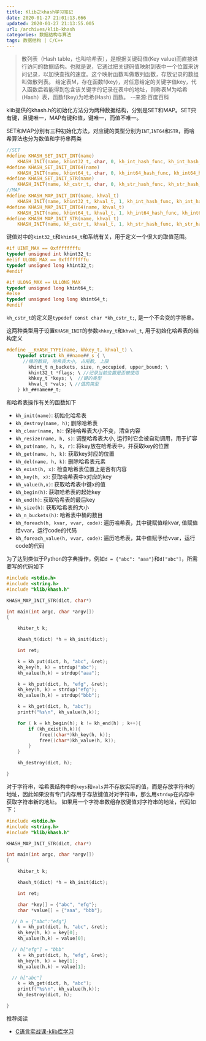 ```yaml
---
title: Klib之khash学习笔记
date: 2020-01-27 21:01:13.666
updated: 2020-01-27 21:13:55.005
url: /archives/klib-khash
categories: 数据结构与算法
tags: 数据结构 | C/C++
---
```


>散列表（Hash table，也叫哈希表），是根据关键码值(Key value)而直接进行访问的数据结构。也就是说，它通过把关键码值映射到表中一个位置来访问记录，以加快查找的速度。这个映射函数叫做散列函数，存放记录的数组叫做散列表。
给定表M，存在函数f(key)，对任意给定的关键字值key，代入函数后若能得到包含该关键字的记录在表中的地址，则称表M为哈希(Hash）表，函数f(key)为哈希(Hash) 函数。 --来源:百度百科

klib提供的khash.h的初始化方法分为两种数据结构，分别是SET和MAP。SET只有键，且键唯一，MAP有键和值，键唯一，而值不唯一。

SET和MAP分别有三种初始化方法，对应键的类型分别为`INT`,`INT64`和`STR`，而哈希算法也分为数值和字符串两类

```c
//SET
#define KHASH_SET_INIT_INT(name)										\
	KHASH_INIT(name, khint32_t, char, 0, kh_int_hash_func, kh_int_hash_equal)
#define KHASH_SET_INIT_INT64(name)										\
	KHASH_INIT(name, khint64_t, char, 0, kh_int64_hash_func, kh_int64_hash_equal)
#define KHASH_SET_INIT_STR(name)										\
	KHASH_INIT(name, kh_cstr_t, char, 0, kh_str_hash_func, kh_str_hash_equal)
//MAP
#define KHASH_MAP_INIT_INT(name, khval_t)								\
	KHASH_INIT(name, khint32_t, khval_t, 1, kh_int_hash_func, kh_int_hash_equal)
#define KHASH_MAP_INIT_INT64(name, khval_t)								\
	KHASH_INIT(name, khint64_t, khval_t, 1, kh_int64_hash_func, kh_int64_hash_equal)
#define KHASH_MAP_INIT_STR(name, khval_t)								\
	KHASH_INIT(name, kh_cstr_t, khval_t, 1, kh_str_hash_func, kh_str_hash_equal)
```

键值对中的`kint32_t`和`khin64_t`和系统有关，用于定义一个很大的取值范围。

```c
#if UINT_MAX == 0xffffffffu
typedef unsigned int khint32_t;
#elif ULONG_MAX == 0xffffffffu
typedef unsigned long khint32_t;
#endif

#if ULONG_MAX == ULLONG_MAX
typedef unsigned long khint64_t;
#else
typedef unsigned long long khint64_t;
#endif
```

`kh_cstr_t`的定义是`typedef const char *kh_cstr_t;`, 是一个不会变的字符串。

这两种类型用于设置`KHASH_INIT`的参数`khkey_t`和`khval_t`, 用于初始化哈希表的结构定义

```c
#define __KHASH_TYPE(name, khkey_t, khval_t) \
	typedef struct kh_##name##_s { \
	  //桶的数目, 哈希表大小, 占用数, 上限
		khint_t n_buckets, size, n_occupied, upper_bound; \
		khint32_t *flags; \ //记录当前位置是否被使用
		khkey_t *keys; \  //键的类型
		khval_t *vals; \ //值的类型
	} kh_##name##_t;
```

和哈希表操作有关的函数如下

- `kh_init(name)`: 初始化哈希表
- `kh_destroy(name, h)`; 删除哈希表
- `kh_clear(name, h)`: 保持哈希表大小不变，清空内容
- `kh_resize(name, h, s)`: 调整哈希表大小,  运行时它会被自动调用，用于扩容
- `kh_put(name, h, k, r)`: 将key放在哈希表中，并获取key的位置
- `kh_get(name, h, k)`: 获取key对应的位置
- `kh_del(name, h, k)`: 删除哈希表元素
- `kh_exist(h, x)`:  检查哈希表位置上是否有内容
- `kh_key(h, x)`: 获取哈希表中x对应的key
- `kh_value(h,x)`: 获取哈希表中键x的值
- `kh_begin(h)`: 获取哈希表的起始key
- `kh_end(h)`: 获取哈希表的最后key
- `kh_size(h)`: 获取哈希表的大小
- `kh_n_buckets(h)`: 哈希表中桶的数目
- `kh_foreach(h, kvar, vvar, code)`: 遍历哈希表，其中键赋值给kvar, 值赋值给vvar，运行code的代码
- `kh_foreach_value(h, vvar, code)`: 遍历哈希表，其中值赋予给vvar，运行code的代码

为了达到类似于Python的字典操作，例如`d = {"abc": "aaa"}`和`d["abc"]`，所需要写的代码如下

```c
#include <stdio.h>
#include <string.h>
#include "klib/khash.h"

KHASH_MAP_INIT_STR(dict, char*)

int main(int argc, char *argv[])
{

	khiter_t k;

	khash_t(dict) *h = kh_init(dict);

	int ret;

	k = kh_put(dict, h, "abc", &ret);
	kh_key(h, k) = strdup("abc");
	kh_value(h,k) = strdup("aaa");

	k = kh_put(dict, h, "efg", &ret);
	kh_key(h, k) = strdup("efg");
	kh_value(h,k) = strdup("bbb");

	k = kh_get(dict, h, "abc");
	printf("%s\n", kh_value(h,k));

	for ( k = kh_begin(h); k != kh_end(h) ; k++){
		if (kh_exist(h,k)){
			free((char*)kh_key(h, k));
			free((char*)kh_value(h, k));
		}
	}

	kh_destroy(dict, h);

}
```

对于字符串，哈希表结构中的`keys`和`vals`并不存放实际的值，而是存放字符串的地址，因此如果没有专门内存用于存放键值对对字符串，那么用`strdup`在内存中获取字符串新的地址。 如果用一个字符串数组存放键值对字符串的地址，代码如下：


```c
#include <stdio.h>
#include <string.h>
#include "klib/khash.h"

KHASH_MAP_INIT_STR(dict, char*)

int main(int argc, char *argv[])
{

	khiter_t k;

	khash_t(dict) *h = kh_init(dict);

	int ret;

	char *key[] = {"abc", "efg"};
	char *value[] = {"aaa", "bbb"};

  // h = {"abc":"efg"}
	k = kh_put(dict, h, "abc", &ret);
	kh_key(h, k) = key[0];
	kh_value(h,k) = value[0];

  // h["efg"] = "bbb"
	k = kh_put(dict, h, "efg", &ret);
	kh_key(h, k) = key[1];
	kh_value(h,k) = value[1];

  // h["abc"]
	k = kh_get(dict, h, "abc");
	printf("%s\n", kh_value(h,k));
	kh_destroy(dict, h);

}
```

推荐阅读

- [C语言实战课-klib库学习](/archives/c-practice-learn-klib)